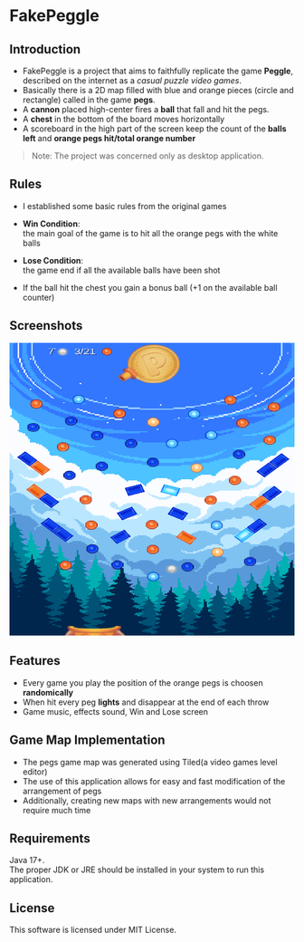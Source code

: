 # FakePeggle

## Introduction
* FakePeggle is a project that aims to faithfully replicate the game **Peggle**, described on the internet as a *casual puzzle video games*.  
* Basically there is a 2D map filled with blue and orange pieces (circle and rectangle) called in the game **pegs**.  
* A **cannon** placed high-center fires a **ball** that fall and hit the pegs.
* A **chest** in the bottom of the board moves horizontally
* A scoreboard in the high part of the screen keep the count of the **balls left** and **orange pegs hit/total orange number**

>Note: The project was concerned only as desktop application.  

## Rules
* I established some basic rules from the original games
  
* **Win Condition**:  
  the main goal of the game is to hit all the orange pegs with the white balls
* **Lose Condition**:  
  the game end if all the available balls have been shot
* If the ball hit the chest you gain a bonus ball (+1 on the available ball counter)

## Screenshots

![gameScreenshot](https://github.com/LBonicelli/FakePeggle/blob/master/assets/gameScreenshot.png)

## Features

* Every game you play the position of the orange pegs is choosen **randomically**  
* When hit every peg **lights** and disappear at the end of each throw  
* Game music, effects sound, Win and Lose screen

## Game Map Implementation

* The pegs game map was generated using Tiled(a video games level editor)  
* The use of this application allows for easy and fast modification of the arrangement of pegs  
* Additionally, creating new maps with new arrangements would not require much time  

## Requirements
Java 17+.  
The proper JDK or JRE should be installed in your system to run this application.

## License
This software is licensed under MIT License.


